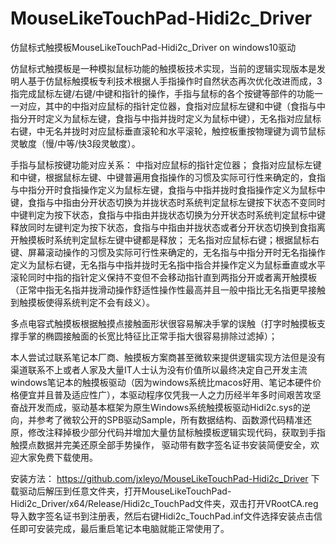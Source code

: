 # MouseLikeTouchPad-Hidi2c_Driver
仿鼠标式触摸板MouseLikeTouchPad-Hidi2c_Driver on windows10驱动

仿鼠标式触摸板是一种模拟鼠标功能的触摸板技术实现，当前的逻辑实现版本是发明人基于仿鼠标触摸板专利技术根据人手指操作时自然状态再次优化改进而成，3指完成鼠标左键/右键/中键和指针的操作，手指与鼠标的各个按键等部件的功能一一对应，其中的中指对应鼠标的指针定位器，食指对应鼠标左键和中键（食指与中指分开时定义为鼠标左键，食指与中指并拢时定义为鼠标中键），无名指对应鼠标右键，中无名并拢时对应鼠标垂直滚轮和水平滚轮，触控板重按物理键为调节鼠标灵敏度（慢/中等/快3段灵敏度）。

手指与鼠标按键功能对应关系： 中指对应鼠标的指针定位器； 食指对应鼠标左键和中键，根据鼠标左键、中键普遍用食指操作的习惯及实际可行性来确定的，食指与中指分开时食指操作定义为鼠标左键，食指与中指并拢时食指操作定义为鼠标中键，食指与中指由分开状态切换为并拢状态时系统判定鼠标左键按下状态不变同时中键判定为按下状态，食指与中指由并拢状态切换为分开状态时系统判定鼠标中键释放同时左键判定为按下状态，食指与中指由并拢状态或者分开状态切换到食指离开触摸板时系统判定鼠标左键中键都是释放； 无名指对应鼠标右键；根据鼠标右键、屏幕滚动操作的习惯及实际可行性来确定的，无名指与中指分开时无名指操作定义为鼠标右键，无名指与中指并拢时无名指中指合并操作定义为鼠标垂直或水平滚轮同时中指的指针定义保持不变但不会移动指针直到两指分开或者离开触摸板（正常中指无名指并拢滑动操作舒适性操作性最高并且一般中指比无名指更早接触到触摸板使得系统判定不会有歧义）。

多点电容式触摸板根据触摸点接触面形状很容易解决手掌的误触（打字时触摸板支撑手掌的椭圆接触面的长宽比特征比正常手指大很容易排除过滤掉）；

本人尝试过联系笔记本厂商、触摸板方案商甚至微软来提供逻辑实现方法但是没有渠道联系不上或者人家及大量IT人士认为没有价值所以最终决定自己开发主流windows笔记本的触摸板驱动（因为windows系统比macos好用、笔记本硬件价格便宜并且普及适应性广），本驱动程序仅凭我一人之力历经半年多时间艰苦攻坚奋战开发而成，驱动基本框架为原生Windows系统触摸板驱动Hidi2c.sys的逆向，并参考了微软公开的SPB驱动Sample，所有数据结构、函数源代码精准还原，修改注释掉极少部分代码并增加大量仿鼠标触摸板逻辑实现代码，获取到手指触摸点数据并完美还原全部手势操作， 驱动带有数字签名证书安装简便安全，欢迎大家免费下载使用。

安装方法：
https://github.com/jxleyo/MouseLikeTouchPad-Hidi2c_Driver
下载驱动后解压到任意文件夹，打开MouseLikeTouchPad-Hidi2c_Driver/x64/Release/Hidi2c_TouchPad文件夹，双击打开VRootCA.reg导入数字签名证书到注册表，然后右键Hidi2c_TouchPad.inf文件选择安装点击信任即可安装完成，最后重启笔记本电脑就能正常使用了。

